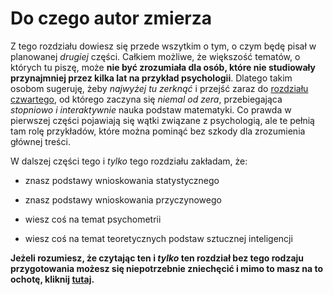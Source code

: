 # Do czego autor zmierza

Z tego rozdziału dowiesz się przede wszytkim o tym, o czym będę pisał w planowanej *drugiej*
części. Całkiem możliwe, że większość tematów, o których tu piszę, może **nie być zrozumiała dla
osób, które nie studiowały przynajmniej przez kilka lat na przykład psychologii**. Dlatego takim
osobom sugeruję, żeby *najwyżej tu zerknąć* i przejść zaraz do [rozdziału
czwartego](R04_Kilka_trywialnych_mechanicznych_operacji.md), od którego zaczyna się *niemal od
zera*, przebiegająca *stopniowo i interaktywnie* nauka podstaw matematyki. Co prawda w pierwszej
części pojawiają się wątki związane z psychologią, ale te pełnią tam rolę przykładów, które można
pominąć bez szkody dla zrozumienia głównej treści.

W dalszej części tego i *tylko* tego rozdziału zakładam, że:

- znasz podstawy wnioskowania statystycznego

- znasz podstawy wnioskowania przyczynowego

- wiesz coś na temat psychometrii

- wiesz coś na temat teoretycznych podstaw sztucznej inteligencji

**Jeżeli rozumiesz, że czytając ten i *tylko* ten rozdział bez tego rodzaju przygotowania możesz się
niepotrzebnie zniechęcić i mimo to masz na to ochotę, kliknij [tutaj](./R03__.md).**
